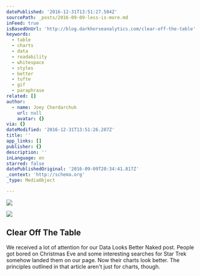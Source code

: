 ```yaml
---
datePublished: '2016-12-31T13:51:27.504Z'
sourcePath: _posts/2016-09-09-less-is-more.md
inFeed: true
isBasedOnUrl: 'http://blog.darkhorseanalytics.com/clear-off-the-table'
keywords:
  - table
  - charts
  - data
  - readability
  - whitespace
  - styles
  - better
  - tufte
  - gif
  - paraphrase
related: []
author:
  - name: Joey Cherdarchuk
    url: null
    avatar: {}
via: {}
dateModified: '2016-12-31T13:51:26.287Z'
title: ''
app_links: []
publisher: {}
description: ''
inLanguage: en
starred: false
datePublishedOriginal: '2016-09-09T20:34:41.817Z'
_context: 'http://schema.org'
_type: MediaObject

---
```

![](https://the-grid-user-content.s3-us-west-2.amazonaws.com/7821a3ac-c5d6-4f04-8517-dd7b5b9cba57.jpg)

<article style=""><img src="https://s3-us-west-2.amazonaws.com/the-grid-img/p/8a763e87a59a74f7bde6e8f3d5859aef8ff488c8" /><h1>Clear Off The Table</h1><p>We received a lot of attention for our Data Looks Better Naked post. People got bored on Christmas Eve and some interesting searches for Star Trek somehow landed them on our page. Now their charts look better. The principles outlined in that article aren't just for charts, though.</p></article>